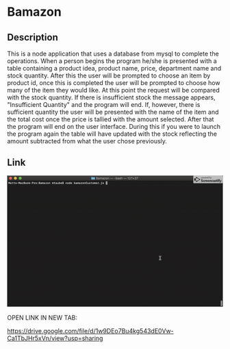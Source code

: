 # Bamazon
## Description
This is a node application that uses a database from mysql to complete the operations. When
                a person begins the program he/she is presented with a table containing a product idea, product name,
                price, department name and stock quantity. After this the user will be prompted to choose an item by
                product id, once this is completed the user will be prompted to choose how many of the item they
                would like. At this point the request will be compared with the stock quantity. If there is
                insufficient stock the message appears, "Insufficient Quantity" and the program will end. If, however, there is
                sufficient quantity the user will be presented with the name of the item and the total cost once the
                price is tallied with the amount selected. After that the program will end on the user interface. During
                this if you were to launch the program again the table will have updated with the stock reflecting the
                amount subtracted from what the user chose previously.
## Link

![alt text](https://github.com/mtaube59/Bamazon/blob/master/bamazon.gif?raw=true)


OPEN LINK IN NEW TAB:

https://drive.google.com/file/d/1w9DEo7Bu4kg543dE0Vw-Ca1TbJHr5xVn/view?usp=sharing
